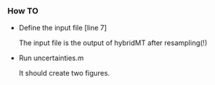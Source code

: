 ### How TO

* Define the input file [line 7]

  The input file is the output of hybridMT after resampling(!)

* Run uncertainties.m

  It should create two figures.